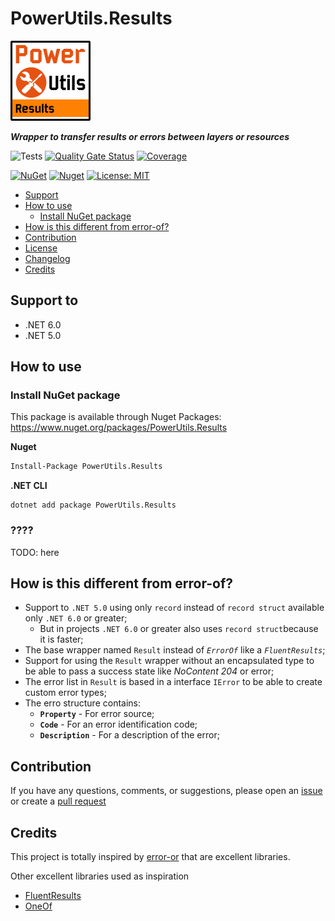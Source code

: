 # PowerUtils.Results

![Logo](https://raw.githubusercontent.com/TechNobre/PowerUtils.Results/main/assets/logo/logo_128x128.png)

***Wrapper to transfer results or errors between layers or resources***

![Tests](https://github.com/TechNobre/PowerUtils.Results/actions/workflows/tests.yml/badge.svg)
[![Quality Gate Status](https://sonarcloud.io/api/project_badges/measure?project=TechNobre_PowerUtils.Results&metric=alert_status)](https://sonarcloud.io/summary/new_code?id=TechNobre_PowerUtils.Results)
[![Coverage](https://sonarcloud.io/api/project_badges/measure?project=TechNobre_PowerUtils.Results&metric=coverage)](https://sonarcloud.io/summary/new_code?id=TechNobre_PowerUtils.Results)

[![NuGet](https://img.shields.io/nuget/v/PowerUtils.Results.svg)](https://www.nuget.org/packages/PowerUtils.Results)
[![Nuget](https://img.shields.io/nuget/dt/PowerUtils.Results.svg)](https://www.nuget.org/packages/PowerUtils.Results)
[![License: MIT](https://img.shields.io/github/license/TechNobre/PowerUtils.Results.svg)](https://github.com/TechNobre/PowerUtils.Results/blob/main/LICENSE)


- [Support](#support-to)
- [How to use](#how-to-use)
  - [Install NuGet package](#Installation)
- [How is this different from error-of?](#how-is-different)
- [Contribution](#contribution)
- [License](./LICENSE)
- [Changelog](./CHANGELOG.md)
- [Credits](#Credits)



## Support to <a name="support-to"></a>
- .NET 6.0
- .NET 5.0


## How to use <a name="how-to-use"></a>

### Install NuGet package <a name="Installation"></a>
This package is available through Nuget Packages: https://www.nuget.org/packages/PowerUtils.Results

**Nuget**
```bash
Install-Package PowerUtils.Results
```

**.NET CLI**
```
dotnet add package PowerUtils.Results
```



### ???? <a name="???"></a>
TODO: here




## How is this different from error-of? <a name="how-is-different"></a>

- Support to `.NET 5.0` using only `record` instead of `record struct` available only `.NET 6.0` or greater;
  - But in projects `.NET 6.0` or greater also uses `record struct`because it is faster;
- The base wrapper named `Result` instead of _`ErrorOf`_ like a _`FluentResults`_;
- Support for using the `Result` wrapper without an encapsulated type to be able to pass a success state like _NoContent 204_ or error;
- The error list in `Result` is based in a interface `IError` to be able to create custom error types;
- The erro structure contains:
  - __`Property`__ - For error source;
  - __`Code`__ - For an error identification code;
  - __`Description`__ - For a description of the error;



## Contribution <a name="contribution"></a>

If you have any questions, comments, or suggestions, please open an [issue](https://github.com/TechNobre/PowerUtils.Results/issues/new/choose) or create a [pull request](https://github.com/TechNobre/PowerUtils.Results/compare)



## Credits <a name="Credits"></a>

This project is totally inspired by [error-or](https://github.com/amantinband/error-or) that are excellent libraries.

Other excellent libraries used as inspiration
- [FluentResults](https://github.com/altmann/FluentResults)
- [OneOf](https://github.com/mcintyre321/OneOf)
